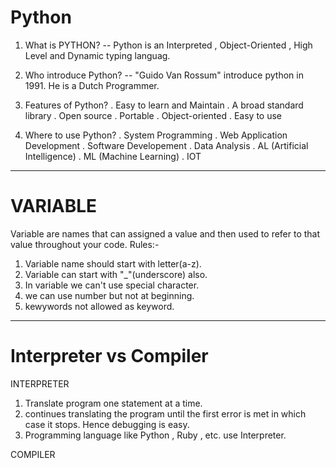 # Python

1) What is PYTHON?
--  Python is an Interpreted , Object-Oriented , High Level and Dynamic typing languag.

2) Who introduce Python?
--  "Guido Van Rossum" introduce python in 1991. He is a Dutch Programmer.

3) Features of Python?
. Easy to learn and Maintain
. A broad standard library 
. Open source
. Portable
. Object-oriented
. Easy to use


4) Where to use Python?
. System Programming
. Web Application Development 
. Software Developement
. Data Analysis
. AL (Artificial Intelligence)
. ML (Machine Learning)
. IOT

_________________________________________________________________

# VARIABLE
Variable are names that can assigned a value and then used to refer to that value throughout your code.
Rules:-
1) Variable name should start with letter(a-z).
2) Variable can start with "_"(underscore) also.
3) In variable we can't use special character.
4) we can use number but not at beginning.
5) kewywords not allowed as keyword.

________________________________________________________________

# Interpreter vs Compiler

INTERPRETER
1) Translate program one statement at a time.
2) continues translating the program until the first error is met in which case it stops. Hence debugging is easy.
3) Programming language like Python , Ruby , etc. use Interpreter.

COMPILER

 
